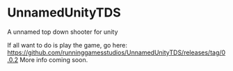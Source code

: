 UnnamedUnityTDS
===============

A unnamed top down shooter for unity


If all want to do is play the game, go here: https://github.com/runninggamesstudios/UnnamedUnityTDS/releases/tag/0.0.2
More info coming soon. 
